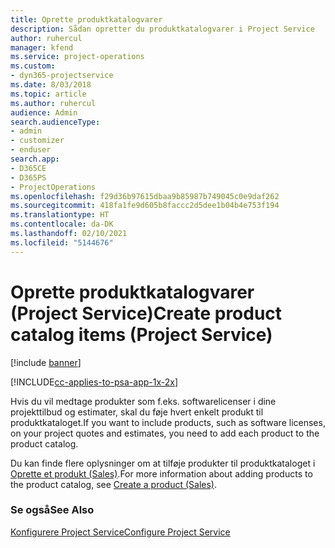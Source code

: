 ```yaml
---
title: Oprette produktkatalogvarer
description: Sådan opretter du produktkatalogvarer i Project Service
author: ruhercul
manager: kfend
ms.service: project-operations
ms.custom:
- dyn365-projectservice
ms.date: 8/03/2018
ms.topic: article
ms.author: ruhercul
audience: Admin
search.audienceType:
- admin
- customizer
- enduser
search.app:
- D365CE
- D365PS
- ProjectOperations
ms.openlocfilehash: f29d36b97615dbaa9b85987b749045c0e9daf262
ms.sourcegitcommit: 418fa1fe9d605b8faccc2d5dee1b04b4e753f194
ms.translationtype: HT
ms.contentlocale: da-DK
ms.lasthandoff: 02/10/2021
ms.locfileid: "5144676"
---
```

# <a name="create-product-catalog-items-project-service"></a><span data-ttu-id="550ff-103">Oprette produktkatalogvarer (Project Service)</span><span class="sxs-lookup"><span data-stu-id="550ff-103">Create product catalog items (Project Service)</span></span>

[!include [banner](../includes/psa-now-project-operations.md)]

[!INCLUDE[cc-applies-to-psa-app-1x-2x](../includes/cc-applies-to-psa-app-1x-2x.md)]

<span data-ttu-id="550ff-104">Hvis du vil medtage produkter som f.eks. softwarelicenser i dine projekttilbud og estimater, skal du føje hvert enkelt produkt til produktkataloget.</span><span class="sxs-lookup"><span data-stu-id="550ff-104">If you want to include products, such as software licenses, on your project quotes and estimates, you need to add each product to the product catalog.</span></span>  
  
 <span data-ttu-id="550ff-105">Du kan finde flere oplysninger om at tilføje produkter til produktkataloget i [Oprette et produkt (Sales)](https://docs.microsoft.com/dynamics365/sales-enterprise/create-product-sales).</span><span class="sxs-lookup"><span data-stu-id="550ff-105">For more information about adding products to the product catalog, see [Create a product (Sales)](https://docs.microsoft.com/dynamics365/sales-enterprise/create-product-sales).</span></span>  
  
### <a name="see-also"></a><span data-ttu-id="550ff-106">Se også</span><span class="sxs-lookup"><span data-stu-id="550ff-106">See Also</span></span>  
 [<span data-ttu-id="550ff-107">Konfigurere Project Service</span><span class="sxs-lookup"><span data-stu-id="550ff-107">Configure Project Service</span></span>](../psa/configure.md)
